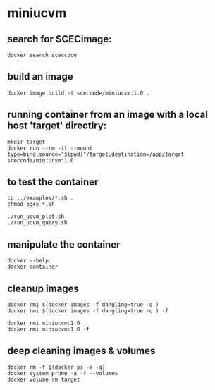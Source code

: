 # miniucvm

## search for SCECimage:

    docker search sceccode

## build an image

    docker image build -t sceccode/miniucvm:1.0 .

## running container from an image with a local host 'target' directlry: 

    mkdir target
    docker run --rm -it --mount type=bind,source="$(pwd)"/target,destination=/app/target  sceccode/miniucvm:1.0
    
## to test the container

    cp ../examples/*.sh .
    chmod og+x *.sh

    ./run_ucvm_plot.sh
    ./run_ucvm_query.sh

## manipulate the container

    docker --help
    docker container

## cleanup images

    docker rmi $(docker images -f dangling=true -q )
    docker rmi $(docker images -f dangling=true -q ) -f

    docker rmi miniucvm:1.0 
    docker rmi miniucvm:1.0 -f 

## deep cleaning images & volumes

    docker rm -f $(docker ps -a -q)
    docker system prune -a -f --volumes
    docker volume rm target


